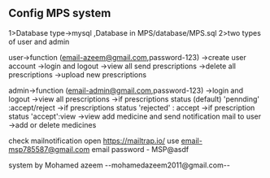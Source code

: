 ## Config MPS system

1>Database type->mysql ,Database in MPS/database/MPS.sql
2>two types of user and admin

user->function (email-azeem@gmail.com,password-123)
->create user account
->login and logout
->view all send prescriptions
->delete all prescriptions
->upload new prescriptions

admin->function (email-admin@gmail.com,password-123)
->login and logout
->view all prescriptions
->if prescriptions status (default) 'pennding' :accept/reject
->if prescriptions status 'rejected' : accept
->if prescription status 'accept':view
->view add medicine and send notification mail to user
->add or delete medicines

check mailnotification
open https://mailtrap.io/ use
email-msp785587@gmail.com
email password - MSP@asdf

system by Mohamed azeem
--mohamedazeem2011@gmail.com--
